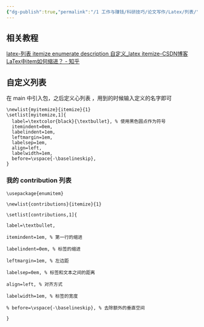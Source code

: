 ```yaml
---
{"dg-publish":true,"permalink":"/1 工作与赚钱/科研技巧/论文写作/Latex/列表/","title":"列表"}
---
```



## 相关教程
[latex-列表 itemize enumerate description 自定义\_latex itemize-CSDN博客](https://blog.csdn.net/HugoChen_cs/article/details/105189541)  
[LaTex中item如何缩进？ - 知乎](https://www.zhihu.com/question/595012896)

## 自定义列表
在 main 中引入包，之后定义心列表 ，用到的时候输入定义的名字即可
```
\newlist{myitemize}{itemize}{1}
\setlist[myitemize,1]{
  label=\textcolor{black}{\textbullet}, % 使用黑色圆点作为符号
  itemindent=0em,
  labelindent=1em,
  leftmargin=1em,
  labelsep=1em,
  align=left,
  labelwidth=1em,
  before=\vspace{-\baselineskip},
}

```
### 我的 contribution 列表
```
\usepackage{enumitem}

\newlist{contributions}{itemize}{1}

\setlist[contributions,1]{

label=\textbullet,

itemindent=1em, % 第一行的缩进

labelindent=0em, % 标签的缩进

leftmargin=1em, % 左边距

labelsep=0em, % 标签和文本之间的距离

align=left, % 对齐方式

labelwidth=1em, % 标签的宽度

% before=\vspace{-\baselineskip}, % 去除额外的垂直空间

}
```